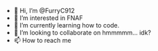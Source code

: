 - 👋 Hi, I’m @FurryC912
- 👀 I’m interested in FNAF
- 🌱 I’m currently learning how to code.
- 💞️ I’m looking to collaborate on hmmmmm... idk?
- 📫 How to reach me 

<!---
FurryC912/FurryC912 is a ✨ special ✨ repository because its `README.md` (this file) appears on your GitHub profile.
You can click the Preview link to take a look at your changes.
--->

